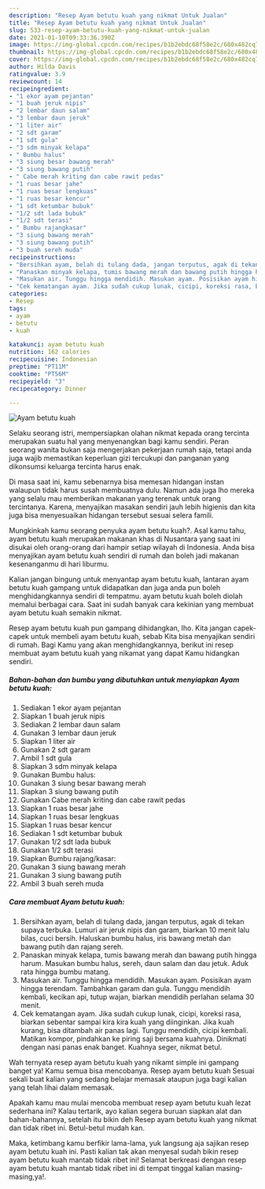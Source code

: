 ```yaml
---
description: "Resep Ayam betutu kuah yang nikmat Untuk Jualan"
title: "Resep Ayam betutu kuah yang nikmat Untuk Jualan"
slug: 533-resep-ayam-betutu-kuah-yang-nikmat-untuk-jualan
date: 2021-01-10T09:33:36.390Z
image: https://img-global.cpcdn.com/recipes/b1b2ebdc68f58e2c/680x482cq70/ayam-betutu-kuah-foto-resep-utama.jpg
thumbnail: https://img-global.cpcdn.com/recipes/b1b2ebdc68f58e2c/680x482cq70/ayam-betutu-kuah-foto-resep-utama.jpg
cover: https://img-global.cpcdn.com/recipes/b1b2ebdc68f58e2c/680x482cq70/ayam-betutu-kuah-foto-resep-utama.jpg
author: Hilda Davis
ratingvalue: 3.9
reviewcount: 14
recipeingredient:
- "1 ekor ayam pejantan"
- "1 buah jeruk nipis"
- "2 lembar daun salam"
- "3 lembar daun jeruk"
- "1 liter air"
- "2 sdt garam"
- "1 sdt gula"
- "3 sdm minyak kelapa"
- " Bumbu halus"
- "3 siung besar bawang merah"
- "3 siung bawang putih"
- " Cabe merah kriting dan cabe rawit pedas"
- "1 ruas besar jahe"
- "1 ruas besar lengkuas"
- "1 ruas besar kencur"
- "1 sdt ketumbar bubuk"
- "1/2 sdt lada bubuk"
- "1/2 sdt terasi"
- " Bumbu rajangkasar"
- "3 siung bawang merah"
- "3 siung bawang putih"
- "3 buah sereh muda"
recipeinstructions:
- "Bersihkan ayam, belah di tulang dada, jangan terputus, agak di tekan supaya terbuka. Lumuri air jeruk nipis dan garam, biarkan 10 menit lalu bilas, cuci bersih. Haluskan bumbu halus, iris bawang metah dan bawang putih dan rajang sereh."
- "Panaskan minyak kelapa, tumis bawang merah dan bawang putih hingga harum. Masukan bumbu halus, sereh, daun salam dan dau jetuk. Aduk rata hingga bumbu matang."
- "Masukan air. Tunggu hingga mendidih. Masukan ayam. Posisikan ayam hingga terendam. Tambahkan garam dan gula. Tunggu mendidih kembali, kecikan api, tutup wajan, biarkan mendidih perlahan selama 30 menit."
- "Cek kematangan ayam. Jika sudah cukup lunak, cicipi, koreksi rasa, biarkan sebentar sampai kira kira kuah yang diinginkan. Jika kuah kurang, bisa ditambah air panas lagi. Tunggu mendidih, cicipi kembali. Matikan kompor, pindahkan ke piring saji bersama kuahnya. Dinikmati dengan nasi panas enak banget. Kuahnya seger, nikmat betul."
categories:
- Resep
tags:
- ayam
- betutu
- kuah

katakunci: ayam betutu kuah 
nutrition: 162 calories
recipecuisine: Indonesian
preptime: "PT11M"
cooktime: "PT56M"
recipeyield: "3"
recipecategory: Dinner

---
```



![Ayam betutu kuah](https://img-global.cpcdn.com/recipes/b1b2ebdc68f58e2c/680x482cq70/ayam-betutu-kuah-foto-resep-utama.jpg)

Selaku seorang istri, mempersiapkan olahan nikmat kepada orang tercinta merupakan suatu hal yang menyenangkan bagi kamu sendiri. Peran seorang  wanita bukan saja mengerjakan pekerjaan rumah saja, tetapi anda juga wajib memastikan keperluan gizi tercukupi dan panganan yang dikonsumsi keluarga tercinta harus enak.

Di masa  saat ini, kamu sebenarnya bisa memesan hidangan instan walaupun tidak harus susah membuatnya dulu. Namun ada juga lho mereka yang selalu mau memberikan makanan yang terenak untuk orang tercintanya. Karena, menyajikan masakan sendiri jauh lebih higienis dan kita juga bisa menyesuaikan hidangan tersebut sesuai selera famili. 



Mungkinkah kamu seorang penyuka ayam betutu kuah?. Asal kamu tahu, ayam betutu kuah merupakan makanan khas di Nusantara yang saat ini disukai oleh orang-orang dari hampir setiap wilayah di Indonesia. Anda bisa menyajikan ayam betutu kuah sendiri di rumah dan boleh jadi makanan kesenanganmu di hari liburmu.

Kalian jangan bingung untuk menyantap ayam betutu kuah, lantaran ayam betutu kuah gampang untuk didapatkan dan juga anda pun boleh menghidangkannya sendiri di tempatmu. ayam betutu kuah boleh diolah memalui berbagai cara. Saat ini sudah banyak cara kekinian yang membuat ayam betutu kuah semakin nikmat.

Resep ayam betutu kuah pun gampang dihidangkan, lho. Kita jangan capek-capek untuk membeli ayam betutu kuah, sebab Kita bisa menyajikan sendiri di rumah. Bagi Kamu yang akan menghidangkannya, berikut ini resep membuat ayam betutu kuah yang nikamat yang dapat Kamu hidangkan sendiri.

<!--inarticleads1-->

##### Bahan-bahan dan bumbu yang dibutuhkan untuk menyiapkan Ayam betutu kuah:

1. Sediakan 1 ekor ayam pejantan
1. Siapkan 1 buah jeruk nipis
1. Sediakan 2 lembar daun salam
1. Gunakan 3 lembar daun jeruk
1. Siapkan 1 liter air
1. Gunakan 2 sdt garam
1. Ambil 1 sdt gula
1. Siapkan 3 sdm minyak kelapa
1. Gunakan  Bumbu halus:
1. Gunakan 3 siung besar bawang merah
1. Siapkan 3 siung bawang putih
1. Gunakan  Cabe merah kriting dan cabe rawit pedas
1. Siapkan 1 ruas besar jahe
1. Siapkan 1 ruas besar lengkuas
1. Siapkan 1 ruas besar kencur
1. Sediakan 1 sdt ketumbar bubuk
1. Gunakan 1/2 sdt lada bubuk
1. Gunakan 1/2 sdt terasi
1. Siapkan  Bumbu rajang/kasar:
1. Gunakan 3 siung bawang merah
1. Gunakan 3 siung bawang putih
1. Ambil 3 buah sereh muda




<!--inarticleads2-->

##### Cara membuat Ayam betutu kuah:

1. Bersihkan ayam, belah di tulang dada, jangan terputus, agak di tekan supaya terbuka. Lumuri air jeruk nipis dan garam, biarkan 10 menit lalu bilas, cuci bersih. Haluskan bumbu halus, iris bawang metah dan bawang putih dan rajang sereh.
1. Panaskan minyak kelapa, tumis bawang merah dan bawang putih hingga harum. Masukan bumbu halus, sereh, daun salam dan dau jetuk. Aduk rata hingga bumbu matang.
1. Masukan air. Tunggu hingga mendidih. Masukan ayam. Posisikan ayam hingga terendam. Tambahkan garam dan gula. Tunggu mendidih kembali, kecikan api, tutup wajan, biarkan mendidih perlahan selama 30 menit.
1. Cek kematangan ayam. Jika sudah cukup lunak, cicipi, koreksi rasa, biarkan sebentar sampai kira kira kuah yang diinginkan. Jika kuah kurang, bisa ditambah air panas lagi. Tunggu mendidih, cicipi kembali. Matikan kompor, pindahkan ke piring saji bersama kuahnya. Dinikmati dengan nasi panas enak banget. Kuahnya seger, nikmat betul.




Wah ternyata resep ayam betutu kuah yang nikamt simple ini gampang banget ya! Kamu semua bisa mencobanya. Resep ayam betutu kuah Sesuai sekali buat kalian yang sedang belajar memasak ataupun juga bagi kalian yang telah lihai dalam memasak.

Apakah kamu mau mulai mencoba membuat resep ayam betutu kuah lezat sederhana ini? Kalau tertarik, ayo kalian segera buruan siapkan alat dan bahan-bahannya, setelah itu bikin deh Resep ayam betutu kuah yang nikmat dan tidak ribet ini. Betul-betul mudah kan. 

Maka, ketimbang kamu berfikir lama-lama, yuk langsung aja sajikan resep ayam betutu kuah ini. Pasti kalian tak akan menyesal sudah bikin resep ayam betutu kuah mantab tidak ribet ini! Selamat berkreasi dengan resep ayam betutu kuah mantab tidak ribet ini di tempat tinggal kalian masing-masing,ya!.

